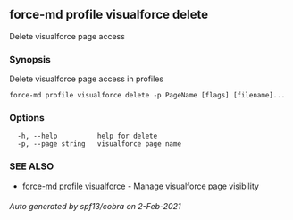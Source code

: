 ## force-md profile visualforce delete

Delete visualforce page access

### Synopsis

Delete visualforce page access in profiles

```
force-md profile visualforce delete -p PageName [flags] [filename]...
```

### Options

```
  -h, --help          help for delete
  -p, --page string   visualforce page name
```

### SEE ALSO

* [force-md profile visualforce](force-md_profile_visualforce.md)	 - Manage visualforce page visibility

###### Auto generated by spf13/cobra on 2-Feb-2021
